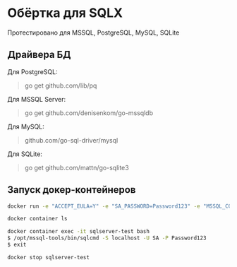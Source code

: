 # Обёртка для SQLX

Протестировано для MSSQL, PostgreSQL, MySQL, SQLite

## Драйвера БД

Для PostgreSQL:

>go get github.com/lib/pq

Для MSSQL Server:

>go get github.com/denisenkom/go-mssqldb

Для MySQL:

>github.com/go-sql-driver/mysql

Для SQLite:

>go get github.com/mattn/go-sqlite3

## Запуск докер-контейнеров

```bash
docker run -e "ACCEPT_EULA=Y" -e "SA_PASSWORD=Password123" -e "MSSQL_COLLATION=SQL_Latin1_General_CP1251_CI_AS" -p 1401:1433 --name sqlserver-test -d mcr.microsoft.com/mssql/server:2022-latest

docker container ls

docker container exec -it sqlserver-test bash
$ /opt/mssql-tools/bin/sqlcmd -S localhost -U SA -P Password123
$ exit

docker stop sqlserver-test

```
